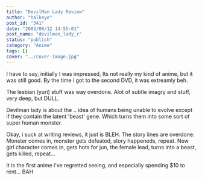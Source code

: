 ```yaml
---
title: "DevilMan Lady Review"
author: "halkeye"
post_id: "341"
date: "2003/08/12 14:55:01"
post_name: "devilman_lady_r"
status: "publish"
category: "Anime"
tags: []
cover: "../cover-image.jpg"
---
```


I have to say, initially I was impressed, Its not really my kind of anime, but it was still good. By the time i got to the second DVD, it was extreamly beh.

The lesbian (yuri) stuff was way overdone. Alot of subtle imagry and stuff, very deep, but DULL.

Devilman lady is about the .. idea of humans being unable to evolve except if they contain the latent 'beast' gene. Which turns them into some sort of super human monster.

Okay, i suck at writing reviews, it just is BLEH. The story lines are overdone. Monster comes in, monster gets defeated, story happeneds, repeat. New girl character comes in, gets hots for jun, the female lead, turns into a beast, gets killed, repeat...

It is the first anime i've regretted seeing, and especially spending $10 to rent... BAH